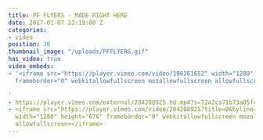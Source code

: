 ```yaml
---
title: PF FLYERS - MADE RIGHT HERE
date: 2017-01-07 22:19:00 Z
categories:
- video
position: 30
thumbnail_image: "/uploads/PFFLYERS.gif"
has_video: true
video_embeds:
- '<iframe src="https://player.vimeo.com/video/198361652" width="1280" height="676"
  frameborder="0" webkitallowfullscreen mozallowfullscreen allowfullscreen></iframe>

'
- https://player.vimeo.com/external/204208925.hd.mp4?s=72a2ca71b73a05fc124b2a6c5b7caf58b397a010&profile_id=174
- <iframe src="https://player.vimeo.com/video/204208925?title=0&byline=0&portrait=0"
  width="1280" height="676" frameborder="0" webkitallowfullscreen mozallowfullscreen
  allowfullscreen></iframe>
---
```


